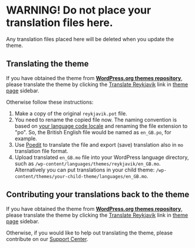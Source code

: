 # WARNING! Do not place your translation files here.

Any translation files placed here will be deleted when you update the theme.


## Translating the theme

If you have obtained the theme from **[WordPress.org themes repository](https://wordpress.org/themes/author/webmandesign/)**, please translate the theme by clicking the [Translate Reykjavik](https://translate.wordpress.org/projects/wp-themes/reykjavik) link in [theme page](https://wordpress.org/themes/reykjavik/) sidebar.

Otherwise follow these instructions:

1. Make a copy of the original `reykjavik.pot` file.
2. You need to rename the copied file now. The naming convention is based on [your language code locale](https://translate.wordpress.org/) and renaming the file extension to "po". So, the British English file would be named as `en_GB.po`, for example.
3. Use [Poedit](http://www.poedit.net/) to translate the file and export (save) translation also in `mo` translation file format.
4. Upload translated `en_GB.mo` file into your WordPress language directory, such as `/wp-content/languages/themes/reykjavik/en_GB.mo`. Alternatively you can put translations in your child theme: `/wp-content/themes/your-child-theme/languages/en_GB.mo`.


## Contributing your translations back to the theme

If you have obtained the theme from **[WordPress.org themes repository](https://wordpress.org/themes/author/webmandesign/)**, please translate the theme by clicking the [Translate Reykjavik](https://translate.wordpress.org/projects/wp-themes/reykjavik) link in [theme page](https://wordpress.org/themes/reykjavik/) sidebar.

Otherwise, if you would like to help out translating the theme, please contribute on our [Support Center](https://www.webmandesign.eu/reference/#links-support).
